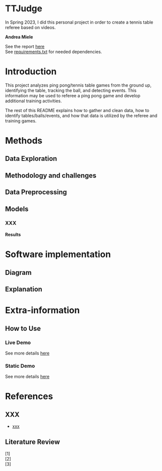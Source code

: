 # TTJudge

In Spring 2023, I did this personal project in order to create a tennis table referee based on videos.

**Andrea Miele**

See the report [here](/Reports/) <br>
See [requirements.txt](requirements.txt) for needed dependencies.

# Introduction

This project analyzes ping pong/tennis table games from the ground up, identifying the table, tracking the ball, and detecting events. This information may be used to referee a ping pong game and develop additional training activities.

The rest of this README explains how to gather and clean data, how to identify tables/balls/events, and how that data is utilized by the referee and training games.

# Methods

## Data Exploration

## Methodology and challenges

## Data Preprocessing

## Models

### XXX

#### Results

# Software implementation

## Diagram

## Explanation

# Extra-information

## How to Use

### Live Demo

See more details [here]()

### Static Demo

See more details [here]()

# References

## XXX

- [xxx]()

## Literature Review

[1] <br>
[2] <br>
[3] <br>
